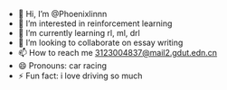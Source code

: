 - 👋 Hi, I’m @Phoenixlinnn
- 👀 I’m interested in reinforcement learning
- 🌱 I’m currently learning rl, ml, drl
- 💞️ I’m looking to collaborate on essay writing
- 📫 How to reach me 3123004837@mail2.gdut.edn.cn
- 😄 Pronouns: car racing
- ⚡ Fun fact: i love driving so much

<!---
Phoenixlinnn/Phoenixlinnn is a ✨ special ✨ repository because its `README.md` (this file) appears on your GitHub profile.
You can click the Preview link to take a look at your changes.
--->

